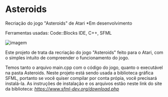 # Asteroids
Recriação do jogo "Asteroids" de Atari         *Em desenvolvimento

Ferramentas usadas: Code::Blocks IDE, C++, SFML

![imagem](https://www.researchgate.net/profile/Karen_Collins22/publication/262309733/figure/fig2/AS:694796872081408@1542663891658/Original-vector-based-Asteroids-game-Atari-1979-showing-ship-in-centre-and-floating.ppm)

Este projeto de trata da recriação do jogo "Asteroids" feito para o Atari, com o simples intuito de compreender o funcionamento do jogo.

Temos tanto o arquivo main.cpp com o código do jogo, quanto o executável na pasta Asteroids. Neste projeto está sendo usada a biblioteca gráfica SFML, portanto se você quiser compilar por conta própia, você precisará instalá-la. As instruções de instalação e os arquivos estão neste link do site da biblioteca: *https://www.sfml-dev.org/download.php*
